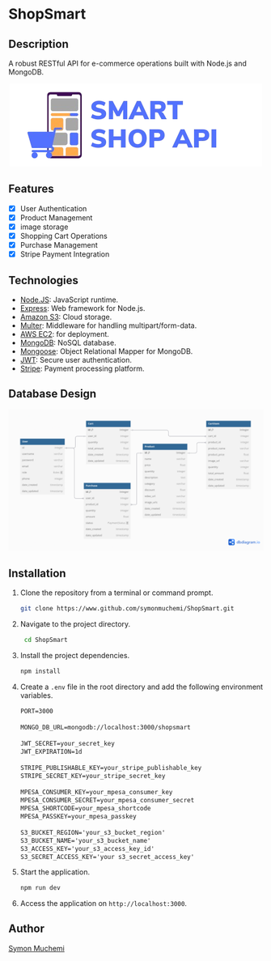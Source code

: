 # ShopSmart

## Description

A robust RESTful API for e-commerce operations built with Node.js and MongoDB.

<!-- markdownlint-disable MD033 -->
<div align="center">
    <img src="Smart_Online_Shop_Chart_Logo-shift-no-bg-cropped.png" alt="Shop-smart API Logo">
</div>

## Features

- [x] User Authentication
- [x] Product Management
- [x] image storage
- [x] Shopping Cart Operations
- [x] Purchase Management
- [x] Stripe Payment Integration

## Technologies

- [Node.JS](www.nodejs.org): JavaScript runtime.
- [Express](https://expressjs.com/): Web framework for Node.js.
- [Amazon S3](https://aws.amazon.com/s3/): Cloud storage.
- [Multer](https://www.npmjs.com/package/multer): Middleware for handling multipart/form-data.
- [AWS EC2](https://aws.amazon.com/ec2/): for deployment.
- [MongoDB](https://www.mongodb.com/): NoSQL database.
- [Mongoose](https://mongoosejs.com/): Object Relational Mapper for MongoDB.
- [JWT](https://jwt.io/): Secure user authentication.
- [Stripe](https://stripe.com/docs): Payment processing platform.

## Database Design

![database Design](/src/db/db%20design.png)

## Installation

1. Clone the repository from a terminal or command prompt.

   ```bash
   git clone https://www.github.com/symonmuchemi/ShopSmart.git
   ```

2. Navigate to the project directory.

   ```bash
    cd ShopSmart
    ```

3. Install the project dependencies.

    ```bash
    npm install
    ```

4. Create a `.env` file in the root directory and add the following environment variables.

    ```env
    PORT=3000

    MONGO_DB_URL=mongodb://localhost:3000/shopsmart
    
    JWT_SECRET=your_secret_key
    JWT_EXPIRATION=1d

    STRIPE_PUBLISHABLE_KEY=your_stripe_publishable_key
    STRIPE_SECRET_KEY=your_stripe_secret_key

    MPESA_CONSUMER_KEY=your_mpesa_consumer_key
    MPESA_CONSUMER_SECRET=your_mpesa_consumer_secret
    MPESA_SHORTCODE=your_mpesa_shortcode
    MPESA_PASSKEY=your_mpesa_passkey

    S3_BUCKET_REGION='your_s3_bucket_region'
    S3_BUCKET_NAME='your_s3_bucket_name'
    S3_ACCESS_KEY='your_s3_access_key_id'
    S3_SECRET_ACCESS_KEY='your s3_secret_access_key'
    ```

5. Start the application.

    ```bash
    npm run dev
    ```

6. Access the application on `http://localhost:3000`.


## Author

[Symon Muchemi](https://www.github.com/symonmuchemi)

